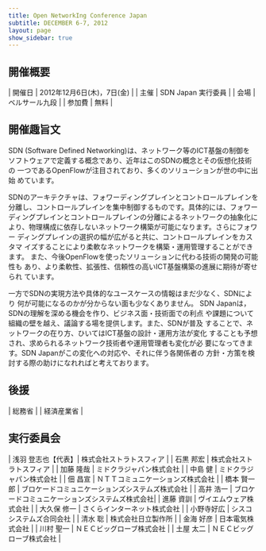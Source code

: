 ```yaml
---
title: Open NetworkIng Conference Japan
subtitle: DECEMBER 6-7, 2012
layout: page
show_sidebar: true
---
```

## 開催概要

| 開催日     | 2012年12月6日(木)，7日(金) |
| 主催     | SDN Japan 実行委員 |
| 会場     | ベルサール九段 |
| 参加費   | 無料 |


## 開催趣旨文

SDN (Software Defined Networking)は、ネットワーク等のICT基盤の制御を ソフトウェアで定義する概念であり、近年はこのSDNの概念とその仮想化技術の 一つであるOpenFlowが注目されており、多くのソリューションが世の中に出始 めています。

SDNのアーキテクチャは、フォワーディングプレインとコントロールプレインを 分離し、コントロールプレインを集中制御するものです。具体的には、フォワー ディングプレインとコントロールプレインの分離によるネットワークの抽象化に より、物理構成に依存しないネットワーク構築が可能になります。さらにフォワー ディングプレインの選択の幅が広がると共に、コントロールプレインをカスタマ イズすることにより柔軟なネットワークを構築・運用管理することができます。 また、今後OpenFlowを使ったソリューションに代わる技術の開発の可能性も あり、より柔軟性、拡張性、信頼性の高いICT基盤構築の進展に期待が寄せられ ています。

一方でSDNの実現方法や具体的なユースケースの情報はまだ少なく、SDNにより 何が可能になるのかが分からない面も少なくありません。 SDN Japanは，SDNの理解を深める機会を作り、ビジネス面・技術面での利点 や課題について組織の壁を越え、議論する場を提供します。また、SDNが普及 することで、ネットワークの在り方、ひいてはICT基盤の設計・運用方法が変化 することも予想され、求められるネットワーク技術者や運用管理者も変化が必 要になってきます。SDN Japanがこの変化への対応や、それに伴う各関係者の 方針・方策を検討する際の助けになれればと考えております。

## 後援

| 総務省 |
| 経済産業省 |

## 実行委員会

| 浅羽 登志也【代表】| 株式会社ストラトスフィア |
| 石黒 邦宏        | 株式会社ストラトスフィア |
| 加藤 隆哉         | ミドクラジャパン株式会社 |
| 中島 健          | ミドクラジャパン株式会社 |
| 佃 昌宣          | ＮＴＴコミュニケーションズ株式会社 |
| 橋本 賢一郎       | ブロケードコミュニケーションズシステムズ株式会社 | 
| 高井 浩一         | ブロケードコミュニケーションズシステムズ株式会社|
| 進藤 資訓         | ヴイエムウェア株式会社 |
| 大久保 修一        | さくらインターネット株式会社 |
| 小野寺好広 | シスコシステムズ合同会社 |
| 清水 聡            | 株式会社日立製作所 |
| 金海 好彦          | 日本電気株式会社 |
| 川村 聖一          | ＮＥＣビッグローブ株式会社 |
| 土屋 太二          | ＮＥＣビッグローブ株式会社 |
